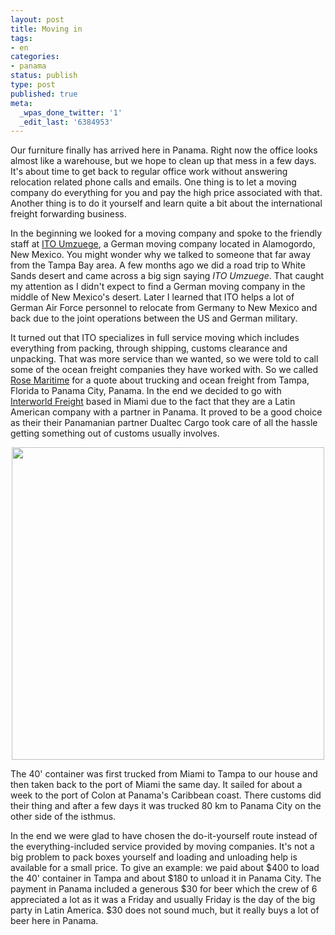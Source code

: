 ```yaml
---
layout: post
title: Moving in
tags:
- en
categories:
- panama
status: publish
type: post
published: true
meta:
  _wpas_done_twitter: '1'
  _edit_last: '6384953'
---
```

<p>Our furniture finally has arrived here in Panama. Right now the office looks almost like a warehouse, but we hope to clean up that mess in a few days. It's about time to get back to regular office work without answering relocation related phone calls and emails. One thing is to let a moving company do everything for you and pay the high price associated with that. Another thing is to do it yourself and learn quite a bit about the international freight forwarding business. </p>

<p>In the beginning we looked for a moving company and spoke to the friendly staff at <a href="http://www.itomoversinternational.com/">ITO Umzuege</a>, a German moving company located in Alamogordo, New Mexico. You might wonder why we talked to someone that far away from the Tampa Bay area. A few months ago we did a road trip to White Sands desert and came across a big sign saying <em>ITO Umzuege</em>. That caught my attention as I didn't expect to find a German moving company in the middle of New Mexico's desert. Later I learned that ITO helps a lot of German Air Force personnel to relocate from Germany to New Mexico and back due to the joint operations between the US and German military.</p>

<p>It turned out that ITO specializes in full service moving which includes everything from packing, through shipping, customs clearance and unpacking. That was more service than we wanted, so we were told to call some of the ocean freight companies they have worked with. So we called <a href="http://www.rosemaritime.com">Rose Maritime</a> for a quote about trucking and ocean freight from Tampa, Florida to Panama City, Panama. In the end we decided to go with <a href="http://www.interworldfreight.com">Interworld Freight</a> based in Miami due to the fact that they are a Latin American company with a partner in Panama. It proved to be a good choice as their their Panamanian partner Dualtec Cargo took care of all the hassle getting something out of customs usually involves.</p>

<div style="text-align:center;"><a href="http://www.flickr.com/photos/34665899@N00/4213054889" title="View '' on Flickr.com"><img border="0" width="500" alt="" src="http://farm3.static.flickr.com/2509/4213054889_d3d7c48932.jpg"></a></div>

<p>The 40' container was first trucked from Miami to Tampa to our house and then taken back to the port of Miami the same day. It sailed for about a week to the port of Colon at Panama's Caribbean coast. There customs did their thing and after a few days it was trucked 80 km to Panama City on the other side of the isthmus.</p>

<p>In the end we were glad to have chosen the do-it-yourself route instead of the everything-included service provided by moving companies. It's not a big problem to pack boxes yourself and loading and unloading help is available for a small price. To give an example: we paid about $400 to load the 40' container in Tampa and about $180 to unload it in Panama City. The payment in Panama included a generous $30 for beer which the crew of 6 appreciated a lot as it was a Friday and usually Friday is the day of the big party in Latin America. $30 does not sound much, but it really buys a lot of beer here in Panama.</p>
